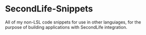 # SecondLife-Snippets
All of my non-LSL code snippets for use in other languiages, for the purpose of building applications with SecondLife integration.
